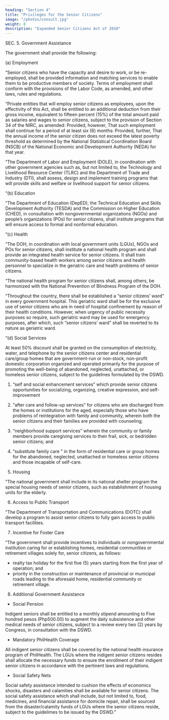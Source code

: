 ```yaml
---
heading: "Section 4"
title: "Privileges for the Senior Citizens"
image: "/photos/consult.jpg"
weight: 8
description: "Expanded Senior Citizens Act of 2010"
---
```



SEC. 5. Government Assistance

The government shall provide the following:

(a) Employment

“Senior citizens who have the capacity and desire to work, or be re-employed, shall be provided information and matching services to enable them to be productive members of society. Terms of employment shall conform with the provisions of the Labor Code, as amended, and other laws, rules and regulations.

“Private entities that will employ senior citizens as employees, upon the effectivity of this Act, shall be entitled to an additional deduction from their gross income, equivalent to fifteen percent (15%) of the total amount paid as salaries and wages to senior citizens, subject to the provision of Section 34 of the NIRC, as amended: Provided, however, That such employment shall continue for a period of at least six (6) months: Provided, further, That the annual income of the senior citizen does not exceed the latest poverty threshold as determined by the National Statistical Coordination Board (NSCB) of the National Economic and Development Authority (NEDA) for that year.

“The Department of Labor and Employment (DOLE), in coordination with other government agencies such as, but not limited to, the Technology and Livelihood Resource Center (TLRC) and the Department of Trade and Industry (DTI), shall assess, design and implement training programs that will provide skills and welfare or livelihood support for senior citizens.

“(b) Education

“The Department of Education (DepED), the Technical Education and Skills Development Authority (TESDA) and the Commission on Higher Education (CHED), in consultation with nongovernmental organizations (NGOs) and people’s organizations (POs) for senior citizens, shall institute programs that will ensure access to formal and nonformal education.

“(c) Health

“The DOH, in coordination with local government units (LGUs), NGOs and POs for senior citizens, shall institute a national health program and shall provide an integrated health service for senior citizens. It shall train community-based health workers among senior citizens and health personnel to specialize in the geriatric care and health problems of senior citizens.

“The national health program for senior citizens shall, among others, be harmonized with the National Prevention of Blindness Program of the DOH.

“Throughout the country, there shall be established a “senior citizens’ ward” in every government hospital. This geriatric ward shall be for the exclusive use of senior citizens who are in need of hospital confinement by reason of their health conditions. However, when urgency of public necessity purposes so require, such geriatric ward may be used for emergency purposes, after which, such “senior citizens’ ward” shall be reverted to its nature as geriatric ward.

“(d) Social Services

At least 50% discount shall be granted on the consumption of electricity, water, and telephone by the senior citizens center and residential care/group homes that are government-run or non-stock, non-profit domestic corporation organized and operated primarily for the purpose of promoting the well-being of abandoned, neglected, unattached, or homeless senior citizens, subject to the guidelines formulated by the DSWD.

1. “self and social enhancement services” which provide senior citizens opportunities for socializing, organizing, creative expression, and self-improvement

2. “after care and follow-up services” for citizens who are discharged from the homes or institutions for the aged, especially those who have problems of reintegration with family and community, wherein both the senior citizens and their families are provided with counseling;

3. “neighborhood support services” wherein the community or family members provide caregiving services to their frail, sick, or bedridden senior citizens; and

4. “substitute family care ” in the form of residential care or group homes for the abandoned, neglected, unattached or homeless senior citizens and those incapable of self-care.

5. Housing

“The national government shall include in its national shelter program the special housing needs of senior citizens, such as establishment of housing units for the elderly.

6. Access to Public Transport

“The Department of Transportation and Communications (DOTC) shall develop a program to assist senior citizens to fully gain access to public transport facilities.

7. Incentive for Foster Care

“The government shall provide incentives to individuals or nongovernmental institution caring for or establishing homes, residential communities or retirement villages solely for, senior citizens, as follows:

- realty tax holiday for the first five (5) years starting from the first year of operation; and
- priority in the construction or maintenance of provincial or municipal roads leading to the aforesaid home, residential community or retirement village.

8. Additional Government Assistance

- Social Pension

Indigent seniors shall be entitled to a monthly stipend amounting to Five hundred pesos (Php500.00) to augment the daily subsistence and other medical needs of senior citizens, subject to a review every two (2) years by Congress, in consultation with the DSWD.

- Mandatory PhilHealth Coverage

All indigent senior citizens shall be covered by the national health insurance program of PhilHealth. The LGUs where the indigent senior citizens resides shall allocate the necessary funds to ensure the enrollment of their indigent senior citizens in accordance with the pertinent laws and regulations.

- Social Safety Nets

Social safety assistance intended to cushion the effects of economics shocks, disasters and calamities shall be available for senior citizens. The social safety assistance which shall include, but not limited to, food, medicines, and financial assistance for domicile repair, shall be sourced from the disaster/calamity funds of LGUs where the senior citizens reside, subject to the guidelimes to be issued by the DSWD.”

